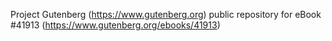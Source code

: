 Project Gutenberg (https://www.gutenberg.org) public repository for eBook #41913 (https://www.gutenberg.org/ebooks/41913)
